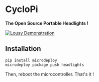 CycloPi
=

**The Open Source Portable Headlights !**

[![Lousy Demonstration](http://img.youtube.com/vi/4XdTfBtXGqE/0.jpg)](http://www.youtube.com/watch?v=4XdTfBtXGqE)


Installation
-
```
pip install microdeploy
microdeploy package push headlights
```
Then, reboot the microcontroller. That's it !
